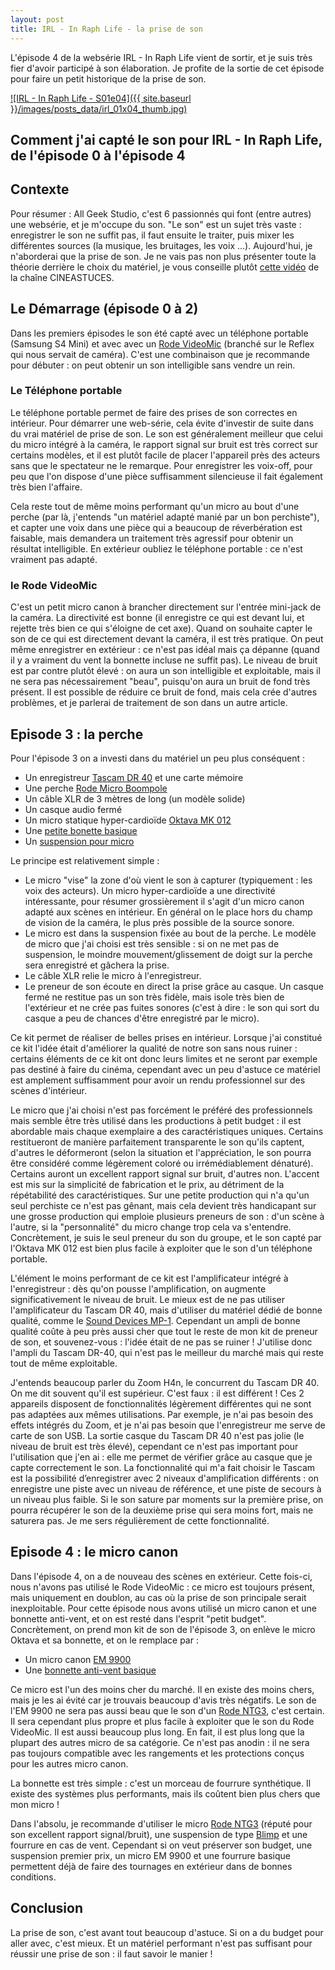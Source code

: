 ```yaml
---
layout: post
title: IRL - In Raph Life - la prise de son
---
```


L'épisode 4 de la websérie IRL - In Raph Life vient de sortir, et je suis très fier d'avoir participé à son élaboration. Je profite de la sortie de cet épisode pour faire un petit historique de la prise de son.

[![IRL - In Raph Life - S01e04]({{ site.baseurl }}/images/posts_data/irl_01x04_thumb.jpg)](https://www.youtube.com/watch?v=yFzmF7tRtZ8)


## Comment j'ai capté le son pour IRL - In Raph Life, de l'épisode 0 à l'épisode 4

## Contexte
Pour résumer : All Geek Studio, c'est 6 passionnés qui font (entre autres) une websérie, et je m'occupe du son. "Le son" est un sujet très vaste : enregistrer le son ne suffit pas, il faut ensuite le traiter, puis mixer les différentes sources (la musique, les bruitages, les voix ...). Aujourd'hui, je n'aborderai que la prise de son. Je ne vais pas non plus présenter toute la théorie derrière le choix du matériel, je vous conseille plutôt [cette vidéo](https://www.youtube.com/watch?v=UJOyVYUMK0Y) de la chaîne CINEASTUCES.

## Le Démarrage (épisode 0 à 2)

Dans les premiers épisodes le son été capté avec un téléphone portable (Samsung S4 Mini) et avec avec un [Rode VideoMic](http://fr.rode.com/microphones/videomic) (branché sur le Reflex qui nous servait de caméra). C'est une combinaison que je recommande pour débuter : on peut obtenir un son intelligible sans vendre un rein.

### Le Téléphone portable

Le téléphone portable permet de faire des prises de son correctes en intérieur. Pour démarrer une web-série, cela évite d'investir de suite dans du vrai matériel de prise de son. Le son est généralement meilleur que celui du micro intégré à la caméra, le rapport signal sur bruit est très correct sur certains modèles, et il est plutôt facile de placer l'appareil près des acteurs sans que le spectateur ne le remarque. Pour enregistrer les voix-off, pour peu que l'on dispose d'une pièce suffisamment silencieuse il fait également très bien l'affaire.

Cela reste tout de même moins performant qu'un micro au bout d'une perche (par là, j'entends "un matériel adapté manié par un bon perchiste"), et capter une voix dans une pièce qui a beaucoup de réverbération est faisable, mais demandera un traitement très agressif pour obtenir un résultat intelligible. En extérieur oubliez le téléphone portable : ce n'est vraiment pas adapté.

### le Rode VideoMic

C'est un petit micro canon à brancher directement sur l'entrée mini-jack de la caméra. La directivité est bonne (il enregistre ce qui est devant lui, et rejette très bien ce qui s'éloigne de cet axe). Quand on souhaite capter le son de ce qui est directement devant la caméra, il est très pratique. On peut même enregistrer en extérieur : ce n'est pas idéal mais ça dépanne (quand il y a vraiment du vent la bonnette incluse ne suffit pas). Le niveau de bruit est par contre plutôt élevé : on aura un son intelligible et exploitable, mais il ne sera pas nécessairement "beau", puisqu'on aura un bruit de fond très présent. Il est possible de réduire ce bruit de fond, mais cela crée d'autres problèmes, et je parlerai de traitement de son dans un autre article.

## Episode 3 : la perche

Pour l'épisode 3 on a investi dans du matériel un peu plus conséquent :

 * Un enregistreur [Tascam DR 40](http://www.tascam.eu/fr/dr-40.html) et une carte mémoire
 * Une perche [Rode Micro Boompole](http://fr.rode.com/accessories/micro_boompole)
 * Un câble XLR de 3 mètres de long (un modèle solide)
 * Un casque audio fermé
 * Un micro statique hyper-cardioïde [Oktava MK 012](https://www.thomann.de/fr/oktava_mk_012_01_movie_set_black.htm)
 * Une [petite bonette basique](https://www.thomann.de/fr/the_tbone_windschutz_ws50.htm)
 * Un [suspension pour micro](https://www.thomann.de/fr/the_tbone_ssm6.htm)

Le principe est relativement simple : 

 * Le micro "vise" la zone d'où vient le son à capturer (typiquement : les voix des acteurs). Un micro hyper-cardioïde a une directivité intéressante, pour résumer grossièrement il s'agit d'un micro canon adapté aux scènes en intérieur. En général on le place hors du champ de vision de la caméra, le plus près possible de la source sonore.
 * Le micro est dans la suspension fixée au bout de la perche. Le modèle de micro que j'ai choisi est très sensible : si on ne met pas de suspension, le moindre mouvement/glissement de doigt sur la perche sera enregistré et gâchera la prise.
 * Le câble XLR relie le micro à l'enregistreur.
 * Le preneur de son écoute en direct la prise grâce au casque. Un casque fermé ne restitue pas un son très fidèle, mais isole très bien de l'extérieur et ne crée pas fuites sonores (c'est à dire : le son qui sort du casque a peu de chances d'être enregistré par le micro).
 
Ce kit permet de réaliser de belles prises en intérieur. Lorsque j'ai constitué ce kit l'idée était d'améliorer la qualité de notre son sans nous ruiner : certains éléments de ce kit ont donc leurs limites et ne seront par exemple pas destiné à faire du cinéma, cependant avec un peu d'astuce ce matériel est amplement suffisamment pour avoir un rendu professionnel sur des scènes d'intérieur.

Le micro que j'ai choisi n'est pas forcément le préféré des professionnels mais semble être très utilisé dans les productions à petit budget : il est abordable mais chaque exemplaire a des caractéristiques uniques. Certains restitueront de manière parfaitement transparente le son qu'ils captent, d'autres le déformeront (selon la situation et l'appréciation, le son pourra être considéré comme légèrement coloré ou irrémédiablement dénaturé). Certains auront un excellent rapport signal sur bruit, d'autres non. L'accent est mis sur la simplicité de fabrication et le prix, au détriment de la répétabilité des caractéristiques. Sur une petite production qui n'a qu'un seul perchiste ce n'est pas gênant, mais cela devient très handicapant sur une grosse production qui emploie plusieurs preneurs de son : d'un scène à l'autre, si la "personnalité" du micro change trop cela va s'entendre. Concrètement, je suis le seul preneur du son du groupe, et le son capté par l'Oktava MK 012 est bien plus facile à exploiter que le son d'un téléphone portable. 

L'élément le moins performant de ce kit est l'amplificateur intégré à l'enregistreur : dès qu'on pousse l'amplification, on augmente significativement le niveau de bruit. Le mieux est de ne pas utiliser l'amplificateur du Tascam DR 40, mais d'utiliser du matériel dédié de bonne qualité, comme le [Sound Devices MP-1](http://www.sounddevices.com/products/portable-audio-tools/mp-1/). Cependant un ampli de bonne qualité coûte à peu près aussi cher que tout le reste de mon kit de preneur de son, et souvenez-vous : l'idée était de ne pas se ruiner ! J'utilise donc l'ampli du Tascam DR-40, qui n'est pas le meilleur du marché mais qui reste tout de même exploitable.

J'entends beaucoup parler du Zoom H4n, le concurrent du Tascam DR 40. On me dit souvent qu'il est supérieur. C'est faux : il est différent ! Ces 2 appareils disposent de fonctionnalités légèrement différentes qui ne sont pas adaptées aux mêmes utilisations. Par exemple, je n'ai pas besoin des effets intégrés du Zoom, et je n'ai pas besoin que l'enregistreur me serve de carte de son USB. La sortie casque du Tascam DR 40 n'est pas jolie (le niveau de bruit est très élevé), cependant ce n'est pas important pour l'utilisation que j'en ai : elle me permet de vérifier grâce au casque que je capte correctement le son. La fonctionnalité qui m'a fait choisir le Tascam est la possibilité d’enregistrer avec 2 niveaux d'amplification différents : on enregistre une piste avec un niveau de référence, et une piste de secours à un niveau plus faible. Si le son sature par moments sur la première prise, on pourra récupérer le son de la deuxième prise qui sera moins fort, mais ne saturera pas. Je me sers régulièrement de cette fonctionnalité.

## Episode 4 : le micro canon

Dans l'épisode 4, on a de nouveau des scènes en extérieur. Cette fois-ci, nous n'avons pas utilisé le Rode VideoMic : ce micro est toujours présent, mais uniquement en doublon, au cas où la prise de son principale serait inexploitable. Pour cette épisode nous avons utilisé un micro canon et une bonnette anti-vent, et on est resté dans l'esprit "petit budget". Concrètement, on prend mon kit de son de l'épisode 3, on enlève le micro Oktava et sa bonnette, et on le remplace par :

 * Un micro canon [EM 9900](https://www.thomann.de/fr/the_tbone_em9900.htm)
 * Une [bonnette anti-vent basique](http://www.ebay.com/itm/Gutmann-Microphone-Windscreen-Windshield-for-t-bone-EM-9900-EM9900-/151448398560)
 
Ce micro est l'un des moins cher du marché. Il en existe des moins chers, mais je les ai évité car je trouvais beaucoup d'avis très négatifs. Le son de l'EM 9900 ne sera pas aussi beau que le son d'un [Rode NTG3](http://fr.rode.com/microphones/ntg-3), c'est certain. Il sera cependant plus propre et plus facile à exploiter que le son du Rode VideoMic. Il est aussi beaucoup plus long. En fait, il est plus long que la plupart des autres micro de sa catégorie. Ce n'est pas anodin : il ne sera pas toujours compatible avec les rangements et les protections conçus pour les autres micro canon.

La bonnette est très simple : c'est un morceau de fourrure synthétique. Il existe des systèmes plus performants, mais ils coûtent bien plus chers que mon micro !

Dans l'absolu, je recommande d'utiliser le micro [Rode NTG3](http://fr.rode.com/microphones/ntg-3) (réputé pour son excellent rapport signal/bruit), une suspension de type [Blimp](http://fr.rode.com/accessories/blimp) et une fourrure en cas de vent. Cependant si on veut préserver son budget, une suspension premier prix, un micro EM 9900 et une fourrure basique permettent déjà de faire des tournages en extérieur dans de bonnes conditions.

## Conclusion
La prise de son, c'est avant tout beaucoup d'astuce. Si on a du budget pour aller avec, c'est mieux. Et un matériel performant n'est pas suffisant pour réussir une prise de son : il faut savoir le manier !
